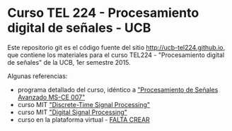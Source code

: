 # Curso TEL 224 - Procesamiento digital de señales - UCB

Este repositorio git es el código fuente del sitio http://ucb-tel224.github.io, que contiene los materiales para el curso TEL224 - "Procesamiento digital de señales" de la UCB, 1er semestre 2015.

Algunas referencias:

* programa detallado del curso, idéntico a ["Procesamiento de Señales Avanzado MS-CE 007"](http://www.ce.ucb.edu.bo/msc007.html?id=217)
* curso MIT ["Discrete-Time Signal Processing"](http://ocw.mit.edu/courses/electrical-engineering-and-computer-science/6-341-discrete-time-signal-processing-fall-2005/index.htm)
* curso MIT ["Digital Signal Processing"](http://ocw.mit.edu/resources/res-6-008-digital-signal-processing-spring-2011/index.htm)
* curso en la plataforma virtual - [FALTA CREAR](http://www.virtual.ucb.edu.bo/course/category.php?id=472)
